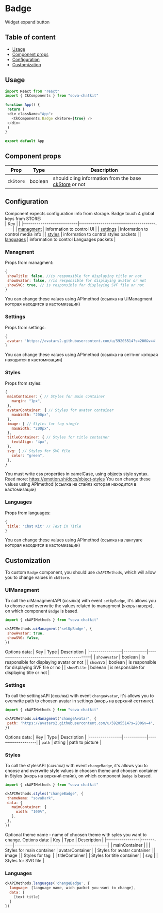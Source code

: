 # Badge
Widget expand button

## Table of content
* [Usage](#Usage) 
* [Component props](#Component_props)   
* [Configuration](#Configuration)   
* [Customization](#Customization)   

## Usage <a name="Usage"></a>
```javascript
import React from "react"
import { CkComponents } from "sova-chatkit"
 
function App() {
 return (
 <div className="App">
   <CkComponents.Badge ckStore={true} />
 </div>
 )
}
 
export default App
```

## Component props <a name="Component_props"></a>
| Prop       | Type    |  Description                                                                                      |
|------------|---------|---------------------------------------------------------------------------------------------------|
| `ckStore`  | boolean | should cling information from the base [ckStore](https://github.com/sovaai/chatKit-lib#3) or not  |


## Configuration <a name="Configuration"></a>
Component expects configuration info from storage. Badge touch 4 global keys from STORE:  
| Key                        |                                            |
|----------------------------|--------------------------------------------|
| [managment](#Managment)    | information to control UI                  |
| [settings](#Settings)      | information to control media info          |
| [styles](#Styles)          | information to control styles packets      |
| [languages](#Languages)    | information to control Languages packets   |


### Managment <a name="Managment"></a>
Props from managment:  
```javascript
{
 showTitle: false, //is responsible for displaying title or not
 showAvatar: false, //is responsible for displaying avatar or not
 showSVG: true, // is responsible for displaying SVF file or not
}
```
You can change these values using APImethod (ссылка на UIManagment которая находится в кастомизации)


### Settings <a name="Settings"></a>
Props from settings:  
```javascript
{
 avatar: 'https://avatars2.githubusercontent.com/u/59205514?s=200&v=4' //Path to the image which will be shown as avatar 
}
```
You can change these values using APImethod (ссылка на сеттинг которая находится в кастомизации)


### Styles <a name="Styles"></a>
Props from styles:  
```javascript
{
 mainContainer: { // Styles for main container
   margin: "1px",
 },
 avatarContainer: { // Styles for avatar container
   maxWidth: "200px",
 },
 image: { // Styles for tag <img/>
   maxWidth: "200px",
 },
 titleContainer: { // Styles for title container
   textAlign: "4px",
 },
 svg: { // Styles for SVG file
   color: "green",
 },
}

```
You must write css properties in camelCase, using objects style syntax.  
Reed more: https://emotion.sh/docs/object-styles 
You can change these values using APImethod (ссылка на стайлз которая находится в кастомизации)



### Languages <a name="Languages"></a>
Props from languages:  
```javascript
{
 title: 'Chat Kit' // Text in Title 
}
```
You can change these values using APImethod (ссылка на лангуаге которая находится в кастомизации)


## Customization <a name="Customization"></a>
To custom `Badge` component, you should use `ckAPIMethods`, which will allow you to change values in `ckStore`.


### UIManagment
To call the uiManagmentAPI (ссылка) with event `setUpBadge`, it's allows you to choose and overwrite the values related to managment (якорь наверх), on which component `Badge` is based.
```javascript
import { ckAPIMethods } from "sova-chatkit"

ckAPIMethods.uiManagment('setUpBadge', {
 showAvatar: true,
 showSVG: false,
})
```

Options data: 
| Key             |   Type     |  Description                                   |
|-----------------|------------|------------------------------------------------|
| `showAvatar`    | boolean    | is responsible for displaying avatar or not    |
| `showSVG`       | boolean    | is responsible for displaying SVF file or no   |
| `showTitle`     | boleean    | is responsible for displaying title or not     |



### Settings
To call the settingsAPI (ссылка) with event `changeAvatar`, it's allows you to overwrite path to choosen avatar in settings (якорь на верхний сеттингс).

```javascript
import { ckAPIMethods } from "sova-chatkit"

ckAPIMethods.uiManagment('changeAvatar', {
 path: 'https://avatars2.githubusercontent.com/u/59205514?s=200&v=4',
})
```
Options data: 
| Key             |   Type     |  Description       |
|-----------------|------------|--------------------|
| `path`          | string     | path to picture    |




### Styles
To call the stylesAPI (ссылка) with event `changeBadge`, it's allows you to choose and overwrite style values in choosen theme and choosen container in Styles (якорь на верхний стайл), on which component `Badge` is based. 
```javascript
import { ckAPIMethods } from "sova-chatkit"

ckAPIMethods.styles("changeBadge", {
 themeName: "sovaDark",
 data: {
   mainContainer: {
     width: "100%",
   },
 },
})
```

Optional theme name - name of choosen theme with syles you want to change. 
Options data:
| Key             |   Type     |  Description                                   |
|-----------------|------------|------------------------------------------------|
| mainContainer    |     |     | Styles for main container
| avatarContainer       |      | Styles for avatar container   |
| image     |     | Styles for tag <img/>     |
| titleContainer     |     | Styles for title container     |
| svg     |     | Styles for SVG file     |

 

### Languages
```javascript
ckAPIMethods.languages('changeBadge', {
  language: [language name, wich packet you want to change],
  data: {
    [text title]
  }
})
```
